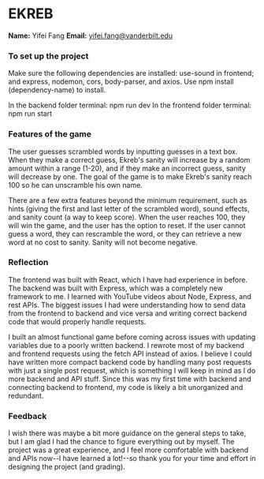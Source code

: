 # EKREB

**Name:** Yifei Fang
**Email:** yifei.fang@vanderbilt.edu

### To set up the project

Make sure the following dependencies are installed: use-sound in frontend; and express, nodemon, cors, body-parser, and axios. Use npm install (dependency-name) to install.

In the backend folder terminal: npm run dev
In the frontend folder terminal: npm run start

### Features of the game

The user guesses scrambled words by inputting guesses in a text box. When they make a correct guess, Ekreb's sanity will increase by a random amount within a range (1-20), and if they make an incorrect guess, sanity will decrease by one. The goal of the game is to make Ekreb's sanity reach 100 so he can unscramble his own name.

There are a few extra features beyond the minimum requirement, such as hints (giving the first and last letter of the scrambled word), sound effects, and sanity count (a way to keep score). When the user reaches 100, they will win the game, and the user has the option to reset. If the user cannot guess a word, they can rescramble the word, or they can retrieve a new word at no cost to sanity. Sanity will not become negative.

### Reflection

The frontend was built with React, which I have had experience in before. The backend was built with Express, which was a completely new framework to me. I learned with YouTube videos about Node, Express, and rest APIs. The biggest issues I had were understanding how to send data from the frontend to backend and vice versa and writing correct backend code that would properly handle requests.

I built an almost functional game before coming across issues with updating variables due to a poorly written backend. I rewrote most of my backend and frontend requests using the fetch API instead of axios. I believe I could have written more compact backend code by handling many post requests with just a single post request, which is something I will keep in mind as I do more backend and API stuff. Since this was my first time with backend and connecting backend to frontend, my code is likely a bit unorganized and redundant.

### Feedback

I wish there was maybe a bit more guidance on the general steps to take, but I am glad I had the chance to figure everything out by myself. The project was a great experience, and I feel more comfortable with backend and APIs now--I have learned a lot!--so thank you for your time and effort in designing the project (and grading).